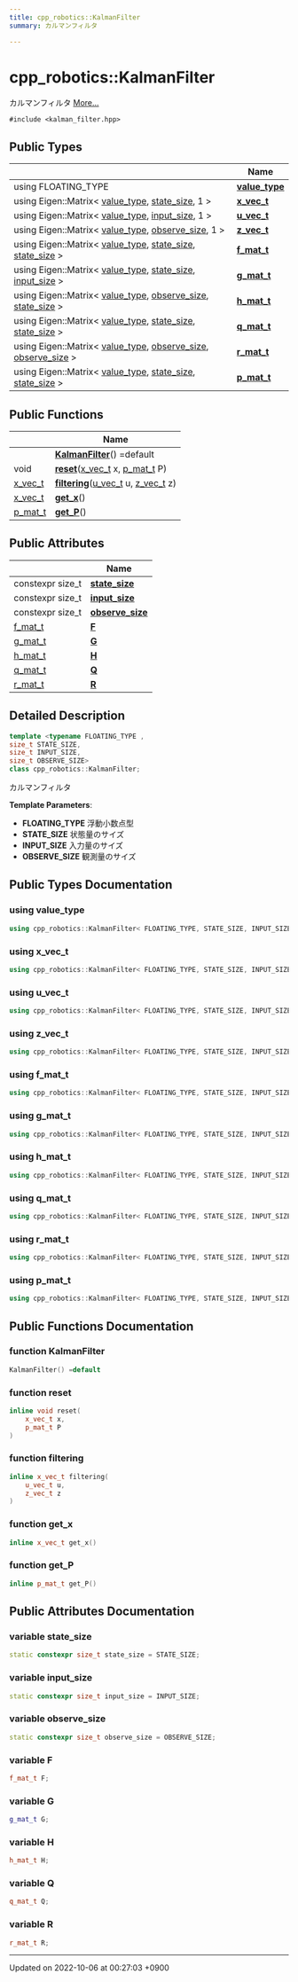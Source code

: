 ```yaml
---
title: cpp_robotics::KalmanFilter
summary: カルマンフィルタ 

---
```


# cpp_robotics::KalmanFilter



カルマンフィルタ  [More...](#detailed-description)


`#include <kalman_filter.hpp>`

## Public Types

|                | Name           |
| -------------- | -------------- |
| using FLOATING_TYPE | **[value_type](/cpp_robotics/doxybook/Classes/classcpp__robotics_1_1KalmanFilter/#using-value-type)**  |
| using Eigen::Matrix< [value_type](/cpp_robotics/doxybook/Classes/classcpp__robotics_1_1KalmanFilter/#using-value-type), [state_size](/cpp_robotics/doxybook/Classes/classcpp__robotics_1_1KalmanFilter/#variable-state-size), 1 > | **[x_vec_t](/cpp_robotics/doxybook/Classes/classcpp__robotics_1_1KalmanFilter/#using-x-vec-t)**  |
| using Eigen::Matrix< [value_type](/cpp_robotics/doxybook/Classes/classcpp__robotics_1_1KalmanFilter/#using-value-type), [input_size](/cpp_robotics/doxybook/Classes/classcpp__robotics_1_1KalmanFilter/#variable-input-size), 1 > | **[u_vec_t](/cpp_robotics/doxybook/Classes/classcpp__robotics_1_1KalmanFilter/#using-u-vec-t)**  |
| using Eigen::Matrix< [value_type](/cpp_robotics/doxybook/Classes/classcpp__robotics_1_1KalmanFilter/#using-value-type), [observe_size](/cpp_robotics/doxybook/Classes/classcpp__robotics_1_1KalmanFilter/#variable-observe-size), 1 > | **[z_vec_t](/cpp_robotics/doxybook/Classes/classcpp__robotics_1_1KalmanFilter/#using-z-vec-t)**  |
| using Eigen::Matrix< [value_type](/cpp_robotics/doxybook/Classes/classcpp__robotics_1_1KalmanFilter/#using-value-type), [state_size](/cpp_robotics/doxybook/Classes/classcpp__robotics_1_1KalmanFilter/#variable-state-size), [state_size](/cpp_robotics/doxybook/Classes/classcpp__robotics_1_1KalmanFilter/#variable-state-size) > | **[f_mat_t](/cpp_robotics/doxybook/Classes/classcpp__robotics_1_1KalmanFilter/#using-f-mat-t)**  |
| using Eigen::Matrix< [value_type](/cpp_robotics/doxybook/Classes/classcpp__robotics_1_1KalmanFilter/#using-value-type), [state_size](/cpp_robotics/doxybook/Classes/classcpp__robotics_1_1KalmanFilter/#variable-state-size), [input_size](/cpp_robotics/doxybook/Classes/classcpp__robotics_1_1KalmanFilter/#variable-input-size) > | **[g_mat_t](/cpp_robotics/doxybook/Classes/classcpp__robotics_1_1KalmanFilter/#using-g-mat-t)**  |
| using Eigen::Matrix< [value_type](/cpp_robotics/doxybook/Classes/classcpp__robotics_1_1KalmanFilter/#using-value-type), [observe_size](/cpp_robotics/doxybook/Classes/classcpp__robotics_1_1KalmanFilter/#variable-observe-size), [state_size](/cpp_robotics/doxybook/Classes/classcpp__robotics_1_1KalmanFilter/#variable-state-size) > | **[h_mat_t](/cpp_robotics/doxybook/Classes/classcpp__robotics_1_1KalmanFilter/#using-h-mat-t)**  |
| using Eigen::Matrix< [value_type](/cpp_robotics/doxybook/Classes/classcpp__robotics_1_1KalmanFilter/#using-value-type), [state_size](/cpp_robotics/doxybook/Classes/classcpp__robotics_1_1KalmanFilter/#variable-state-size), [state_size](/cpp_robotics/doxybook/Classes/classcpp__robotics_1_1KalmanFilter/#variable-state-size) > | **[q_mat_t](/cpp_robotics/doxybook/Classes/classcpp__robotics_1_1KalmanFilter/#using-q-mat-t)**  |
| using Eigen::Matrix< [value_type](/cpp_robotics/doxybook/Classes/classcpp__robotics_1_1KalmanFilter/#using-value-type), [observe_size](/cpp_robotics/doxybook/Classes/classcpp__robotics_1_1KalmanFilter/#variable-observe-size), [observe_size](/cpp_robotics/doxybook/Classes/classcpp__robotics_1_1KalmanFilter/#variable-observe-size) > | **[r_mat_t](/cpp_robotics/doxybook/Classes/classcpp__robotics_1_1KalmanFilter/#using-r-mat-t)**  |
| using Eigen::Matrix< [value_type](/cpp_robotics/doxybook/Classes/classcpp__robotics_1_1KalmanFilter/#using-value-type), [state_size](/cpp_robotics/doxybook/Classes/classcpp__robotics_1_1KalmanFilter/#variable-state-size), [state_size](/cpp_robotics/doxybook/Classes/classcpp__robotics_1_1KalmanFilter/#variable-state-size) > | **[p_mat_t](/cpp_robotics/doxybook/Classes/classcpp__robotics_1_1KalmanFilter/#using-p-mat-t)**  |

## Public Functions

|                | Name           |
| -------------- | -------------- |
| | **[KalmanFilter](/cpp_robotics/doxybook/Classes/classcpp__robotics_1_1KalmanFilter/#function-kalmanfilter)**() =default |
| void | **[reset](/cpp_robotics/doxybook/Classes/classcpp__robotics_1_1KalmanFilter/#function-reset)**([x_vec_t](/cpp_robotics/doxybook/Classes/classcpp__robotics_1_1KalmanFilter/#using-x-vec-t) x, [p_mat_t](/cpp_robotics/doxybook/Classes/classcpp__robotics_1_1KalmanFilter/#using-p-mat-t) P) |
| [x_vec_t](/cpp_robotics/doxybook/Classes/classcpp__robotics_1_1KalmanFilter/#using-x-vec-t) | **[filtering](/cpp_robotics/doxybook/Classes/classcpp__robotics_1_1KalmanFilter/#function-filtering)**([u_vec_t](/cpp_robotics/doxybook/Classes/classcpp__robotics_1_1KalmanFilter/#using-u-vec-t) u, [z_vec_t](/cpp_robotics/doxybook/Classes/classcpp__robotics_1_1KalmanFilter/#using-z-vec-t) z) |
| [x_vec_t](/cpp_robotics/doxybook/Classes/classcpp__robotics_1_1KalmanFilter/#using-x-vec-t) | **[get_x](/cpp_robotics/doxybook/Classes/classcpp__robotics_1_1KalmanFilter/#function-get-x)**() |
| [p_mat_t](/cpp_robotics/doxybook/Classes/classcpp__robotics_1_1KalmanFilter/#using-p-mat-t) | **[get_P](/cpp_robotics/doxybook/Classes/classcpp__robotics_1_1KalmanFilter/#function-get-p)**() |

## Public Attributes

|                | Name           |
| -------------- | -------------- |
| constexpr size_t | **[state_size](/cpp_robotics/doxybook/Classes/classcpp__robotics_1_1KalmanFilter/#variable-state-size)**  |
| constexpr size_t | **[input_size](/cpp_robotics/doxybook/Classes/classcpp__robotics_1_1KalmanFilter/#variable-input-size)**  |
| constexpr size_t | **[observe_size](/cpp_robotics/doxybook/Classes/classcpp__robotics_1_1KalmanFilter/#variable-observe-size)**  |
| [f_mat_t](/cpp_robotics/doxybook/Classes/classcpp__robotics_1_1KalmanFilter/#using-f-mat-t) | **[F](/cpp_robotics/doxybook/Classes/classcpp__robotics_1_1KalmanFilter/#variable-f)**  |
| [g_mat_t](/cpp_robotics/doxybook/Classes/classcpp__robotics_1_1KalmanFilter/#using-g-mat-t) | **[G](/cpp_robotics/doxybook/Classes/classcpp__robotics_1_1KalmanFilter/#variable-g)**  |
| [h_mat_t](/cpp_robotics/doxybook/Classes/classcpp__robotics_1_1KalmanFilter/#using-h-mat-t) | **[H](/cpp_robotics/doxybook/Classes/classcpp__robotics_1_1KalmanFilter/#variable-h)**  |
| [q_mat_t](/cpp_robotics/doxybook/Classes/classcpp__robotics_1_1KalmanFilter/#using-q-mat-t) | **[Q](/cpp_robotics/doxybook/Classes/classcpp__robotics_1_1KalmanFilter/#variable-q)**  |
| [r_mat_t](/cpp_robotics/doxybook/Classes/classcpp__robotics_1_1KalmanFilter/#using-r-mat-t) | **[R](/cpp_robotics/doxybook/Classes/classcpp__robotics_1_1KalmanFilter/#variable-r)**  |

## Detailed Description

```cpp
template <typename FLOATING_TYPE ,
size_t STATE_SIZE,
size_t INPUT_SIZE,
size_t OBSERVE_SIZE>
class cpp_robotics::KalmanFilter;
```

カルマンフィルタ 

**Template Parameters**: 

  * **FLOATING_TYPE** 浮動小数点型 
  * **STATE_SIZE** 状態量のサイズ 
  * **INPUT_SIZE** 入力量のサイズ 
  * **OBSERVE_SIZE** 観測量のサイズ 

## Public Types Documentation

### using value_type

```cpp
using cpp_robotics::KalmanFilter< FLOATING_TYPE, STATE_SIZE, INPUT_SIZE, OBSERVE_SIZE >::value_type =  FLOATING_TYPE;
```


### using x_vec_t

```cpp
using cpp_robotics::KalmanFilter< FLOATING_TYPE, STATE_SIZE, INPUT_SIZE, OBSERVE_SIZE >::x_vec_t =  Eigen::Matrix<value_type, state_size, 1>;
```


### using u_vec_t

```cpp
using cpp_robotics::KalmanFilter< FLOATING_TYPE, STATE_SIZE, INPUT_SIZE, OBSERVE_SIZE >::u_vec_t =  Eigen::Matrix<value_type, input_size, 1>;
```


### using z_vec_t

```cpp
using cpp_robotics::KalmanFilter< FLOATING_TYPE, STATE_SIZE, INPUT_SIZE, OBSERVE_SIZE >::z_vec_t =  Eigen::Matrix<value_type, observe_size, 1>;
```


### using f_mat_t

```cpp
using cpp_robotics::KalmanFilter< FLOATING_TYPE, STATE_SIZE, INPUT_SIZE, OBSERVE_SIZE >::f_mat_t =  Eigen::Matrix<value_type, state_size, state_size>;
```


### using g_mat_t

```cpp
using cpp_robotics::KalmanFilter< FLOATING_TYPE, STATE_SIZE, INPUT_SIZE, OBSERVE_SIZE >::g_mat_t =  Eigen::Matrix<value_type, state_size, input_size>;
```


### using h_mat_t

```cpp
using cpp_robotics::KalmanFilter< FLOATING_TYPE, STATE_SIZE, INPUT_SIZE, OBSERVE_SIZE >::h_mat_t =  Eigen::Matrix<value_type, observe_size, state_size>;
```


### using q_mat_t

```cpp
using cpp_robotics::KalmanFilter< FLOATING_TYPE, STATE_SIZE, INPUT_SIZE, OBSERVE_SIZE >::q_mat_t =  Eigen::Matrix<value_type, state_size, state_size>;
```


### using r_mat_t

```cpp
using cpp_robotics::KalmanFilter< FLOATING_TYPE, STATE_SIZE, INPUT_SIZE, OBSERVE_SIZE >::r_mat_t =  Eigen::Matrix<value_type, observe_size, observe_size>;
```


### using p_mat_t

```cpp
using cpp_robotics::KalmanFilter< FLOATING_TYPE, STATE_SIZE, INPUT_SIZE, OBSERVE_SIZE >::p_mat_t =  Eigen::Matrix<value_type, state_size, state_size>;
```


## Public Functions Documentation

### function KalmanFilter

```cpp
KalmanFilter() =default
```


### function reset

```cpp
inline void reset(
    x_vec_t x,
    p_mat_t P
)
```


### function filtering

```cpp
inline x_vec_t filtering(
    u_vec_t u,
    z_vec_t z
)
```


### function get_x

```cpp
inline x_vec_t get_x()
```


### function get_P

```cpp
inline p_mat_t get_P()
```


## Public Attributes Documentation

### variable state_size

```cpp
static constexpr size_t state_size = STATE_SIZE;
```


### variable input_size

```cpp
static constexpr size_t input_size = INPUT_SIZE;
```


### variable observe_size

```cpp
static constexpr size_t observe_size = OBSERVE_SIZE;
```


### variable F

```cpp
f_mat_t F;
```


### variable G

```cpp
g_mat_t G;
```


### variable H

```cpp
h_mat_t H;
```


### variable Q

```cpp
q_mat_t Q;
```


### variable R

```cpp
r_mat_t R;
```


-------------------------------

Updated on 2022-10-06 at 00:27:03 +0900